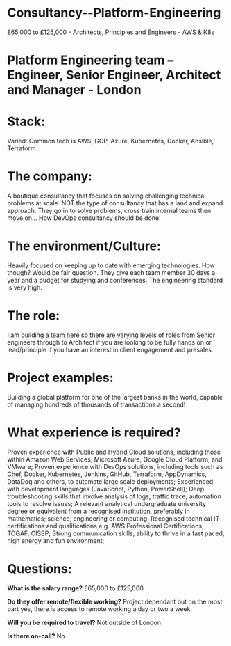 # Consultancy--Platform-Engineering
£65,000 to £125,000 - Architects, Principles and Engineers - AWS &amp; K8s

# Platform Engineering team – Engineer, Senior Engineer, Architect and Manager - London

# Stack: 
Varied: Common tech is AWS, GCP, Azure, Kubernetes, Docker, Ansible, Terraform.

# The company: 
A boutique consultancy that focuses on solving challenging technical problems at scale. NOT the type of consultancy that has a land and expand approach. They go in to solve problems, cross train internal teams then move on… How DevOps consultancy should be done!

# The environment/Culture: 
Heavily focused on keeping up to date with emerging technologies. How though? Would be fair question. They give each team member 30 days a year and a budget for studying and conferences. The engineering standard is very high. 

# The role: 
I am building a team here so there are varying levels of roles from Senior engineers through to Architect if you are looking to be fully hands on or lead/principle if you have an interest in client engagement and presales.

# Project examples: 
Building a global platform for one of the largest banks in the world, capable of managing hundreds of thousands of transactions a second!

# What experience is required?
Proven experience with Public and Hybrid Cloud solutions, including those within
Amazon Web Services, Microsoft Azure, Google Cloud Platform, and VMware;
Proven experience with DevOps solutions, including tools such as Chef, Docker,
Kubernetes, Jenkins, GitHub, Terraform, AppDynamics, DataDog and others, to
automate large scale deployments;
Experienced with development languages (JavaScript, Python, PowerShell);
Deep troubleshooting skills that involve analysis of logs, traffic trace, automation
tools to resolve issues;
A relevant analytical undergraduate university degree or equivalent from a
recognised institution, preferably in mathematics; science, engineering or
computing;
Recognised technical IT certifications and qualifications e.g. AWS Professional
Certifications, TOGAF, CISSP;
Strong communication skills, ability to thrive in a fast paced, high energy and fun
environment;

# Questions:
**What is the salary range?**
£65,000 to £125,000

**Do they offer remote/flexible working?**
Project dependant but on the most part yes, there is access to remote working a day or two a week.

**Will you be required to travel?** 
Not outside of London

**Is there on-call?**
No.
